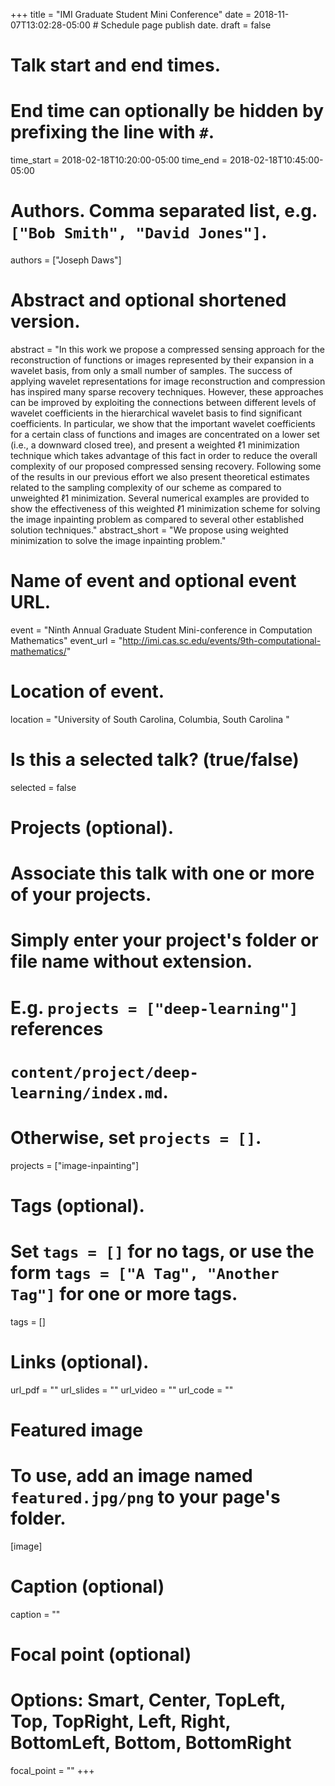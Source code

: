 +++
title = "IMI Graduate Student Mini Conference"
date = 2018-11-07T13:02:28-05:00  # Schedule page publish date.
draft = false

# Talk start and end times.
#   End time can optionally be hidden by prefixing the line with `#`.
time_start = 2018-02-18T10:20:00-05:00
time_end = 2018-02-18T10:45:00-05:00

# Authors. Comma separated list, e.g. `["Bob Smith", "David Jones"]`.
authors = ["Joseph Daws"]

# Abstract and optional shortened version.
abstract = "In this work we propose a compressed sensing approach for the reconstruction of functions or images represented by their expansion in a wavelet basis, from only a small number of samples. The success of applying wavelet representations for image reconstruction and compression has inspired many sparse recovery techniques. However, these approaches can be improved by exploiting the connections between different levels of wavelet coefficients in the hierarchical wavelet basis to find significant coefficients. In particular, we show that the important wavelet coefficients for a certain class of functions and images are concentrated on a lower set (i.e., a downward closed tree), and present a weighted ℓ1 minimization technique which takes advantage of this fact in order to reduce the overall complexity of our proposed compressed sensing recovery. Following some of the results in our previous effort we also present theoretical estimates related to the sampling complexity of our scheme as compared to unweighted ℓ1 minimization. Several numerical examples are provided to show the effectiveness of this weighted ℓ1 minimization scheme for solving the image inpainting problem as compared to several other established solution techniques."
abstract_short = "We propose using weighted minimization to solve the image inpainting problem."

# Name of event and optional event URL.
event = "Ninth Annual Graduate Student Mini-conference in Computation Mathematics"
event_url = "http://imi.cas.sc.edu/events/9th-computational-mathematics/"

# Location of event.
location = "University of South Carolina, Columbia, South Carolina "

# Is this a selected talk? (true/false)
selected = false

# Projects (optional).
#   Associate this talk with one or more of your projects.
#   Simply enter your project's folder or file name without extension.
#   E.g. `projects = ["deep-learning"]` references 
#   `content/project/deep-learning/index.md`.
#   Otherwise, set `projects = []`.
projects = ["image-inpainting"]

# Tags (optional).
#   Set `tags = []` for no tags, or use the form `tags = ["A Tag", "Another Tag"]` for one or more tags.
tags = []

# Links (optional).
url_pdf = ""
url_slides = ""
url_video = ""
url_code = ""

# Featured image
# To use, add an image named `featured.jpg/png` to your page's folder. 
[image]
  # Caption (optional)
  caption = ""

  # Focal point (optional)
  # Options: Smart, Center, TopLeft, Top, TopRight, Left, Right, BottomLeft, Bottom, BottomRight
  focal_point = ""
+++
